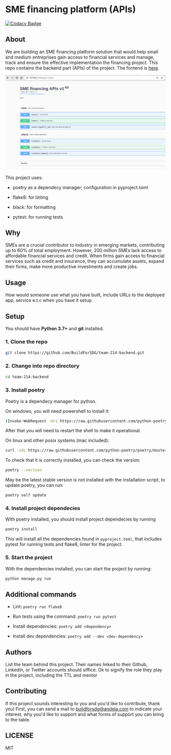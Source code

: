 # SME financing platform (APIs)

[![Codacy Badge](https://app.codacy.com/project/badge/Grade/f651b5fea9e743719dfd1f7f3578b616)](https://www.codacy.com/gh/BuildForSDG/team-214-backend?utm_source=github.com&amp;utm_medium=referral&amp;utm_content=BuildForSDG/team-214-backend&amp;utm_campaign=Badge_Grade)

## About

We are building an SME financing platform solution that would help small and medium entreprises gain access to financial services and manage, track and ensure the effective implementation the financing project. This repo contains the backend part (APIs) of the project. The fontend is [here](https://github.com/BuildForSDG/.team-214).

![API docs UI](api_docs.png)

<!-- Once this repo has been setup on Codacy by the TTL, replace the above badge with the actual one from the Codacy dashboard, and add the code coverage badge as well. This is mandatory -->

This project uses:

*   poetry as a dependecy manager; configuration in pyproject.toml

*   flake8: for linting
*   black: for formatting
*   pytest: for running tests

## Why

SMEs are a crucial contributor to industry in emerging markets, contributing up to 60% of total employment. However, 200 million SMEs lack access to affordable financial services and credit. When firms gain access to financial services such as credit and insurance, they can accumulate assets, expand their firms, make more productive investments and create jobs.

## Usage

How would someone use what you have built, include URLs to the deployed app, service e.t.c when you have it setup

## Setup

You should have **Python 3.7+** and **git** installed.

### 1. Clone the repo

```sh
git clone https://github.com/BuildForSDG/team-214-backend.git
```

### 2. Change into repo directory

```sh
cd team-214-backend
```

### 3. Install poetry

Poetry is a dependecy manager for python.

On windows, you will need powershell to install it:

```sh
(Invoke-WebRequest -Uri https://raw.githubusercontent.com/python-poetry/poetry/master/get-poetry.py -UseBasicParsing).Content | python
```

After that you will need to restart the shell to make it operational.

On linux and other posix systems (mac included):

```sh
curl -sSL https://raw.githubusercontent.com/python-poetry/poetry/master/get-poetry.py | python
```

To check that it is correctly installed, you can check the version:

```sh
poetry --version
```

May be the latest stable version is not installed with the installation script, to update poetry, you can run:

```sh
poetry self update
```

### 4. Install project dependecies

With poetry installed, you should install project dependecies by running

```sh
poetry install
```

This will install all the dependencies found in `pyproject.toml`, that includes pytest for running tests and flake8, linter for the project.

### 5. Start the project

With the dependencies installed, you can start the project by running:

```sh
python manage.py run
```

## Additional commands

*   Lint: `poetry run flake8`

*   Run tests using the command: `poetry run pytest`

*   Install dependencies: `poetry add <dependency>`

*   Install dev dependencies: `poetry add --dev <dev-dependency>`

## Authors

List the team behind this project. Their names linked to their Github, LinkedIn, or Twitter accounts should siffice. Ok to signify the role they play in the project, including the TTL and mentor

## Contributing

If this project sounds interesting to you and you'd like to contribute, thank you!
First, you can send a mail to buildforsdg@andela.com to indicate your interest, why you'd like to support and what forms of support you can bring to the table.

<!-- but here are areas we think we'd need the most help in this project : -->

<!-- 1. area one (e.g this app is about human trafficking and you need feedback on your roadmap and feature list from the private sector / NGOs)

2. area two (e.g you want people to opt-in and try using your staging app at staging.project-name.com and report any bugs via a form)

3. area three (e.g here is the zoom link to our end-of sprint webinar, join and provide feedback as a stakeholder if you can) -->

<!-- ## Acknowledgements

Did you use someone else’s code?
Do you want to thank someone explicitly?
Did someone’s blog post spark off a wonderful idea or give you a solution to nagging problem?

It's powerful to always give credit. -->

## LICENSE

MIT
